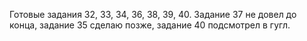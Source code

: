 Готовые задания 32, 33, 34, 36, 38, 39, 40. Задание 37 не довел до конца, задание 35 сделаю позже, задание 40 подсмотрел в гугл.

